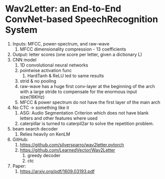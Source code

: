 # Wav2Letter: an End-to-End ConvNet-based SpeechRecognition System
1) Inputs: MFCC, power-spectrum, and raw-wave 
   1) MFCC dimensionality compression - 13 coefficients
2) Output: letter scores (one score per letter, given a dictionary L)
3) CNN model
   1) 1D convolutional neural networks
   2) pointwise activation func
      1) HardTanh & ReLU led to same results
   3) strid & no pooling
   4) raw-wave has a huge first conv-layer at the beginning of the arch with a large stride to compensate for the enormous input size(16KHz)
   5) MFCC & power spectrum do not have the first layer of the main arch
4) No CTC -> something like it
   1) ASG: Audio Segmentation Criterion which does not have blank letters and other features where used
   2) caterpillar is turned to caterpil2ar to solve the repetition problem.
5) beam search decoder
   1) Relies heavily on KenLM 
6) GitHub:
   1) https://github.com/silversparro/wav2letter.pytorch
   2) https://github.com/LearnedVector/Wav2Letter
      1) greedy decoder 
      2) ctc
7) Paper:
   1) https://arxiv.org/pdf/1609.03193.pdf